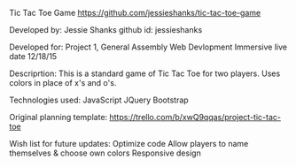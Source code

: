 
Tic Tac Toe Game
https://github.com/jessieshanks/tic-tac-toe-game

Developed by: Jessie Shanks
github id: jessieshanks

Developed for: 
    Project 1, General Assembly Web Devlopment Immersive
    live date 12/18/15

Descriprtion:
    This is a standard game of Tic Tac Toe for two players. 
    Uses colors in place of x's and o's.

Technologies used:
    JavaScript
    JQuery
    Bootstrap

Original planning template:
    https://trello.com/b/xwQ9qqas/project-tic-tac-toe

Wish list for future updates:
    Optimize code
    Allow players to name themselves & choose own colors
    Responsive design
